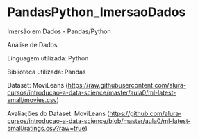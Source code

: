 # PandasPython_ImersaoDados
Imersão em Dados - Pandas/Python

Análise de Dados:

Linguagem utilizada: Python

Biblioteca utilizada: Pandas

Dataset: MoviLeans (https://raw.githubusercontent.com/alura-cursos/introducao-a-data-science/master/aula0/ml-latest-small/movies.csv) 

Avaliações do Dataset: MoviLeans (https://github.com/alura-cursos/introducao-a-data-science/blob/master/aula0/ml-latest-small/ratings.csv?raw=true)
